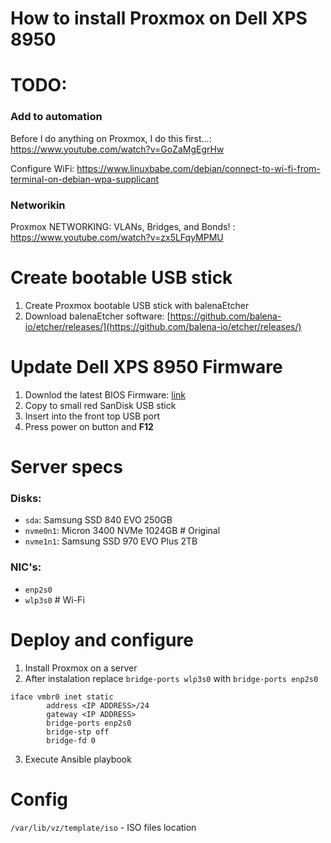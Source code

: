 # How to install Proxmox on Dell XPS 8950

# TODO:
### Add to automation
Before I do anything on Proxmox, I do this first...: https://www.youtube.com/watch?v=GoZaMgEgrHw

Configure WiFi: https://www.linuxbabe.com/debian/connect-to-wi-fi-from-terminal-on-debian-wpa-supplicant

### Networikin
Proxmox NETWORKING: VLANs, Bridges, and Bonds! : https://www.youtube.com/watch?v=zx5LFqyMPMU

# Create bootable USB stick
1. Create Proxmox bootable USB stick with balenaEtcher
2. Download balenaEtcher software: [https://github.com/balena-io/etcher/releases/](https://github.com/balena-io/etcher/releases/)

# Update Dell XPS 8950 Firmware
1. Downlod the latest BIOS Firmware: [link](https://www.dell.com/support/home/en-uk/product-support/servicetag/0-eHFoTHBTYmlLQWtENlA0UnlQOWdZZz090/drivers)
2. Copy to small red SanDisk USB stick
3. Insert into the front top USB port
4. Press power on button and **F12**

# Server specs
### Disks:
- `sda`: Samsung SSD 840 EVO 250GB
- `nvme0n1`: Micron 3400 NVMe 1024GB # Original
- `nvme1n1`: Samsung SSD 970 EVO Plus 2TB

### NIC's:
- `enp2s0`
- `wlp3s0` # Wi-Fi

# Deploy and configure
1. Install Proxmox on a server
2. After instalation replace `bridge-ports wlp3s0` with `bridge-ports enp2s0`

```
iface vmbr0 inet static
        address <IP ADDRESS>/24
        gateway <IP ADDRESS>
        bridge-ports enp2s0
        bridge-stp off
        bridge-fd 0
```
3. Execute Ansible playbook

 # Config

`/var/lib/vz/template/iso` -  ISO files location
